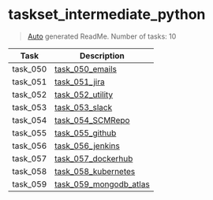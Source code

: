 # taskset_intermediate_python

> [Auto](https://github.com/codeaprendiz/learn_fullstack/blob/main/home/php/intermediate/taskset_intermediate_php/task_004_createGlobalMarkdownTable/generate-readme.php) generated ReadMe. Number of tasks: 10

| Task     | Description                                                                  |
|----------|------------------------------------------------------------------------------|
| task_050 | [task_050_emails](taskset_intermediate_python/task_050_emails)               |
| task_051 | [task_051_jira](taskset_intermediate_python/task_051_jira)                   |
| task_052 | [task_052_utility](taskset_intermediate_python/task_052_utility)             |
| task_053 | [task_053_slack](taskset_intermediate_python/task_053_slack)                 |
| task_054 | [task_054_SCMRepo](taskset_intermediate_python/task_054_SCMRepo)             |
| task_055 | [task_055_github](taskset_intermediate_python/task_055_github)               |
| task_056 | [task_056_jenkins](taskset_intermediate_python/task_056_jenkins)             |
| task_057 | [task_057_dockerhub](taskset_intermediate_python/task_057_dockerhub)         |
| task_058 | [task_058_kubernetes](taskset_intermediate_python/task_058_kubernetes)       |
| task_059 | [task_059_mongodb_atlas](taskset_intermediate_python/task_059_mongodb_atlas) |

